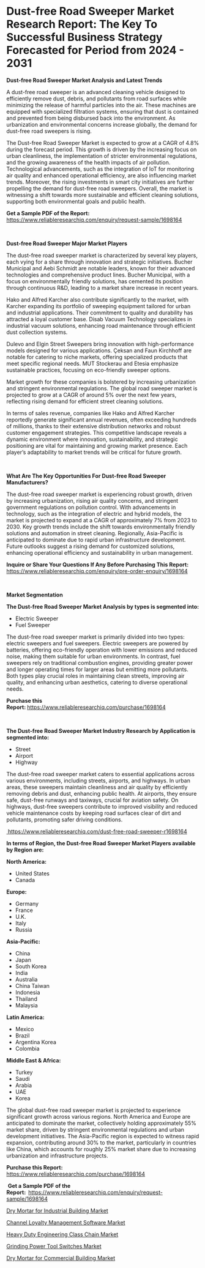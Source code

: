 <p><h1>Dust-free Road Sweeper Market Research Report: The Key To Successful Business Strategy Forecasted for Period from 2024 - 2031</h1></p><p><strong>Dust-free Road Sweeper Market Analysis and Latest Trends</strong></p>
<p><p>A dust-free road sweeper is an advanced cleaning vehicle designed to efficiently remove dust, debris, and pollutants from road surfaces while minimizing the release of harmful particles into the air. These machines are equipped with specialized filtration systems, ensuring that dust is contained and prevented from being disbursed back into the environment. As urbanization and environmental concerns increase globally, the demand for dust-free road sweepers is rising.</p><p>The Dust-free Road Sweeper Market is expected to grow at a CAGR of 4.8% during the forecast period. This growth is driven by the increasing focus on urban cleanliness, the implementation of stricter environmental regulations, and the growing awareness of the health impacts of air pollution. Technological advancements, such as the integration of IoT for monitoring air quality and enhanced operational efficiency, are also influencing market trends. Moreover, the rising investments in smart city initiatives are further propelling the demand for dust-free road sweepers. Overall, the market is witnessing a shift towards more sustainable and efficient cleaning solutions, supporting both environmental goals and public health.</p></p>
<p><strong>Get a Sample PDF of the Report:&nbsp;</strong> <a href="https://www.reliableresearchiq.com/enquiry/request-sample/1698164?utm_campaign=1283&utm_medium=2&utm_source=Github&utm_content=ia&utm_term=12102024&utm_id=dust-free-road-sweeper">https://www.reliableresearchiq.com/enquiry/request-sample/1698164</a></p>
<p>&nbsp;</p>
<p><strong>Dust-free Road Sweeper Major Market Players</strong></p>
<p><p>The dust-free road sweeper market is characterized by several key players, each vying for a share through innovation and strategic initiatives. Bucher Municipal and Aebi Schmidt are notable leaders, known for their advanced technologies and comprehensive product lines. Bucher Municipal, with a focus on environmentally friendly solutions, has cemented its position through continuous R&D, leading to a market share increase in recent years.</p><p>Hako and Alfred Karcher also contribute significantly to the market, with Karcher expanding its portfolio of sweeping equipment tailored for urban and industrial applications. Their commitment to quality and durability has attracted a loyal customer base. Disab Vacuum Technology specializes in industrial vacuum solutions, enhancing road maintenance through efficient dust collection systems.</p><p>Dulevo and Elgin Street Sweepers bring innovation with high-performance models designed for various applications. Çeksan and Faun Kirchhoff are notable for catering to niche markets, offering specialized products that meet specific regional needs. MUT Stockerau and Etesia emphasize sustainable practices, focusing on eco-friendly sweeper options.</p><p>Market growth for these companies is bolstered by increasing urbanization and stringent environmental regulations. The global road sweeper market is projected to grow at a CAGR of around 5% over the next few years, reflecting rising demand for efficient street cleaning solutions.</p><p>In terms of sales revenue, companies like Hako and Alfred Karcher reportedly generate significant annual revenues, often exceeding hundreds of millions, thanks to their extensive distribution networks and robust customer engagement strategies. This competitive landscape reveals a dynamic environment where innovation, sustainability, and strategic positioning are vital for maintaining and growing market presence. Each player’s adaptability to market trends will be critical for future growth.</p></p>
<p>&nbsp;</p>
<p><strong>What Are The Key Opportunities For Dust-free Road Sweeper Manufacturers?</strong></p>
<p><p>The dust-free road sweeper market is experiencing robust growth, driven by increasing urbanization, rising air quality concerns, and stringent government regulations on pollution control. With advancements in technology, such as the integration of electric and hybrid models, the market is projected to expand at a CAGR of approximately 7% from 2023 to 2030. Key growth trends include the shift towards environmentally friendly solutions and automation in street cleaning. Regionally, Asia-Pacific is anticipated to dominate due to rapid urban infrastructure development. Future outlooks suggest a rising demand for customized solutions, enhancing operational efficiency and sustainability in urban management.</p></p>
<p><strong>Inquire or Share Your Questions If Any Before Purchasing This Report:</strong> <a href="https://www.reliableresearchiq.com/enquiry/pre-order-enquiry/1698164?utm_campaign=1283&utm_medium=2&utm_source=Github&utm_content=ia&utm_term=12102024&utm_id=dust-free-road-sweeper">https://www.reliableresearchiq.com/enquiry/pre-order-enquiry/1698164</a></p>
<p>&nbsp;</p>
<p><strong>Market Segmentation</strong></p>
<p><strong>The Dust-free Road Sweeper Market Analysis by types is segmented into:</strong></p>
<p><ul><li>Electric Sweeper</li><li>Fuel Sweeper</li></ul></p>
<p><p>The dust-free road sweeper market is primarily divided into two types: electric sweepers and fuel sweepers. Electric sweepers are powered by batteries, offering eco-friendly operation with lower emissions and reduced noise, making them suitable for urban environments. In contrast, fuel sweepers rely on traditional combustion engines, providing greater power and longer operating times for larger areas but emitting more pollutants. Both types play crucial roles in maintaining clean streets, improving air quality, and enhancing urban aesthetics, catering to diverse operational needs.</p></p>
<p><strong>Purchase this Report:&nbsp;</strong><a href="https://www.reliableresearchiq.com/purchase/1698164?utm_campaign=1283&utm_medium=2&utm_source=Github&utm_content=ia&utm_term=12102024&utm_id=dust-free-road-sweeper">https://www.reliableresearchiq.com/purchase/1698164</a></p>
<p>&nbsp;</p>
<p><strong>The Dust-free Road Sweeper Market Industry Research by Application is segmented into:</strong></p>
<p><ul><li>Street</li><li>Airport</li><li>Highway</li></ul></p>
<p><p>The dust-free road sweeper market caters to essential applications across various environments, including streets, airports, and highways. In urban areas, these sweepers maintain cleanliness and air quality by efficiently removing debris and dust, enhancing public health. At airports, they ensure safe, dust-free runways and taxiways, crucial for aviation safety. On highways, dust-free sweepers contribute to improved visibility and reduced vehicle maintenance costs by keeping road surfaces clear of dirt and pollutants, promoting safer driving conditions.</p></p>
<p><a href="https://www.reliableresearchiq.com/dust-free-road-sweeper-r1698164?utm_campaign=1283&utm_medium=2&utm_source=Github&utm_content=ia&utm_term=12102024&utm_id=dust-free-road-sweeper">&nbsp;https://www.reliableresearchiq.com/dust-free-road-sweeper-r1698164</a></p>
<p><strong>In terms of Region, the Dust-free Road Sweeper Market Players available by Region are:</strong></p>
<p>
    <p> <strong> North America: </strong>
        <ul>
            <li>United States</li>
            <li>Canada</li>
        </ul>
        </p> 
    <p> <strong> Europe: </strong>
        <ul>
            <li>Germany</li>
            <li>France</li>
            <li>U.K.</li>
            <li>Italy</li>
            <li>Russia</li>
        </ul>
        </p> 
    <p> <strong> Asia-Pacific: </strong>
        <ul>
            <li>China</li>
            <li>Japan</li>
            <li>South Korea</li>
            <li>India</li>
            <li>Australia</li>
            <li>China Taiwan</li>
            <li>Indonesia</li>
            <li>Thailand</li>
            <li>Malaysia</li>
        </ul>
        </p> 
    <p> <strong> Latin America: </strong>
        <ul>
            <li>Mexico</li>
            <li>Brazil</li>
            <li>Argentina Korea</li>
            <li>Colombia</li>
        </ul>
        </p> 
    <p> <strong> Middle East & Africa: </strong>
        <ul>
            <li>Turkey</li>
            <li>Saudi</li>
            <li>Arabia</li>
            <li>UAE</li>
            <li>Korea</li>
        </ul>
    </p>
    </p>
<p><p>The global dust-free road sweeper market is projected to experience significant growth across various regions. North America and Europe are anticipated to dominate the market, collectively holding approximately 55% market share, driven by stringent environmental regulations and urban development initiatives. The Asia-Pacific region is expected to witness rapid expansion, contributing around 30% to the market, particularly in countries like China, which accounts for roughly 25% market share due to increasing urbanization and infrastructure projects.</p></p>
<p><strong>Purchase this Report: </strong><a href="https://www.reliableresearchiq.com/purchase/1698164?utm_campaign=1283&utm_medium=2&utm_source=Github&utm_content=ia&utm_term=12102024&utm_id=dust-free-road-sweeper">https://www.reliableresearchiq.com/purchase/1698164</a></p>
<p>&nbsp;<strong>Get a Sample PDF of the Report:&nbsp;&nbsp;</strong><a href="https://www.reliableresearchiq.com/enquiry/request-sample/1698164?utm_campaign=1283&utm_medium=2&utm_source=Github&utm_content=ia&utm_term=12102024&utm_id=dust-free-road-sweeper">https://www.reliableresearchiq.com/enquiry/request-sample/1698164</a></p>
<p><strong></strong></p>
<p><p><a href="https://www.linkedin.com/pulse/global-dry-mortar-industrial-building-market-product-types-xbbhe?utm_campaign=1283&utm_medium=2&utm_source=Github&utm_content=ia&utm_term=12102024&utm_id=dust-free-road-sweeper">Dry Mortar for Industrial Building Market</a></p><p><a href="https://www.linkedin.com/pulse/channel-loyalty-management-software-market-global-trends-ovvyf?utm_campaign=1283&utm_medium=2&utm_source=Github&utm_content=ia&utm_term=12102024&utm_id=dust-free-road-sweeper">Channel Loyalty Management Software Market</a></p><p><a href="https://www.linkedin.com/pulse/heavy-duty-engineering-class-chain-market-forecast-global-trends-gfeuc?utm_campaign=1283&utm_medium=2&utm_source=Github&utm_content=ia&utm_term=12102024&utm_id=dust-free-road-sweeper">Heavy Duty Engineering Class Chain Market</a></p><p><a href="https://www.linkedin.com/pulse/booming-grinding-power-tool-switches-market-sector-analysis-growth-nu1bf?utm_campaign=1283&utm_medium=2&utm_source=Github&utm_content=ia&utm_term=12102024&utm_id=dust-free-road-sweeper">Grinding Power Tool Switches Market</a></p><p><a href="https://www.linkedin.com/pulse/dry-mortar-commercial-building-market-size-share-trends-analysis-gzbme?utm_campaign=1283&utm_medium=2&utm_source=Github&utm_content=ia&utm_term=12102024&utm_id=dust-free-road-sweeper">Dry Mortar for Commercial Building Market</a></p></p>
